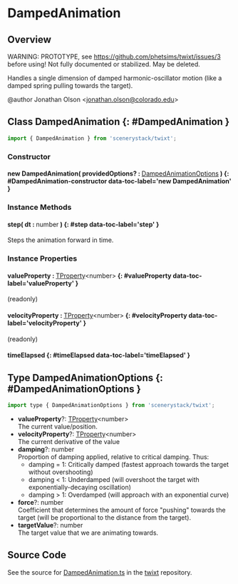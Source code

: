 # DampedAnimation

## Overview

WARNING: PROTOTYPE, see https://github.com/phetsims/twixt/issues/3 before using!
Not fully documented or stabilized. May be deleted.

Handles a single dimension of damped harmonic-oscillator motion (like a damped spring pulling towards the target).

@author Jonathan Olson &lt;jonathan.olson@colorado.edu&gt;

## Class DampedAnimation {: #DampedAnimation }


```js
import { DampedAnimation } from 'scenerystack/twixt';
```
### Constructor

#### new DampedAnimation( providedOptions? : <span style="font-weight: 400;">[DampedAnimationOptions](../twixt/DampedAnimation.md#DampedAnimationOptions)</span> ) {: #DampedAnimation-constructor data-toc-label='new DampedAnimation' }

### Instance Methods

#### step( dt : <span style="font-weight: 400;"><span style="color: hsla(calc(var(--md-hue) + 180deg),80%,40%,1);">number</span></span> ) {: #step data-toc-label='step' }

Steps the animation forward in time.

### Instance Properties

#### valueProperty : <span style="font-weight: 400;">[TProperty](../axon/TProperty.md)&lt;<span style="color: hsla(calc(var(--md-hue) + 180deg),80%,40%,1);">number</span>&gt;</span> {: #valueProperty data-toc-label='valueProperty' }

(readonly)

#### velocityProperty : <span style="font-weight: 400;">[TProperty](../axon/TProperty.md)&lt;<span style="color: hsla(calc(var(--md-hue) + 180deg),80%,40%,1);">number</span>&gt;</span> {: #velocityProperty data-toc-label='velocityProperty' }

(readonly)

#### timeElapsed {: #timeElapsed data-toc-label='timeElapsed' }



## Type DampedAnimationOptions {: #DampedAnimationOptions }


```js
import type { DampedAnimationOptions } from 'scenerystack/twixt';
```


- **valueProperty**?: [TProperty](../axon/TProperty.md)&lt;<span style="color: hsla(calc(var(--md-hue) + 180deg),80%,40%,1);">number</span>&gt;
<br>  The current value/position.
- **velocityProperty**?: [TProperty](../axon/TProperty.md)&lt;<span style="color: hsla(calc(var(--md-hue) + 180deg),80%,40%,1);">number</span>&gt;
<br>  The current derivative of the value
- **damping**?: <span style="color: hsla(calc(var(--md-hue) + 180deg),80%,40%,1);">number</span>
<br>  Proportion of damping applied, relative to critical damping. Thus:
  - damping = 1: Critically damped (fastest approach towards the target without overshooting)
  - damping &lt; 1: Underdamped (will overshoot the target with exponentially-decaying oscillation)
  - damping &gt; 1: Overdamped (will approach with an exponential curve)
- **force**?: <span style="color: hsla(calc(var(--md-hue) + 180deg),80%,40%,1);">number</span>
<br>  Coefficient that determines the amount of force "pushing" towards the target (will be proportional
  to the distance from the target).
- **targetValue**?: <span style="color: hsla(calc(var(--md-hue) + 180deg),80%,40%,1);">number</span>
<br>  The target value that we are animating towards.




## Source Code

See the source for [DampedAnimation.ts](https://github.com/phetsims/twixt/blob/main/js/DampedAnimation.ts) in the [twixt](https://github.com/phetsims/twixt) repository.
